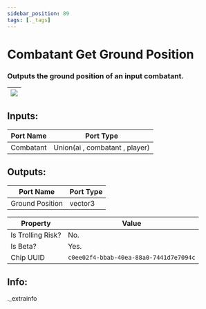 ```yaml
---
sidebar_position: 89
tags: [._tags]
---
```


# Combatant Get Ground Position


### Outputs the ground position of an input combatant.

| ![](https://images-ext-2.discordapp.net/external/MPmIaQzlEPmgGWlgi-WxBBXt0Bjv_zWPkg1y1f_sy3s/https/www.recroomcircuits.com/image/circuit/absolute-value?width=206&height=108) |
|-----|

## Inputs:
| Port Name | Port Type |
|-----------|-----------|
| Combatant | Union(ai , combatant , player) |

## Outputs:
| Port Name | Port Type |
|-----------|-----------|
| Ground Position | vector3 | 

| Property  | Value |
|-------------------|-----------|
| Is Trolling Risk? | No. |
| Is Beta? | Yes. |
| Chip UUID | `c0ee02f4-bbab-40ea-88a0-7441d7e7094c` |

## Info:
._extrainfo